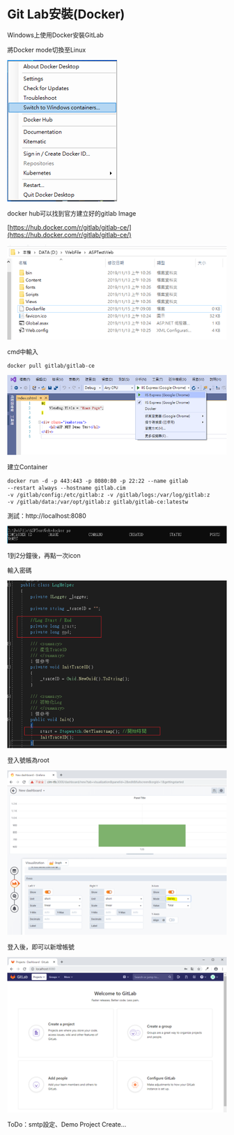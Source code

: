 # Git Lab安裝\(Docker\)

Windows上使用Docker安裝GitLab

將Docker mode切換至Linux

![](../../.gitbook/assets/image%20%283%29.png)

docker hub可以找到官方建立好的gitlab Image

[https://hub.docker.com/r/gitlab/gitlab-ce/](https://hub.docker.com/r/gitlab/gitlab-ce/)

![](../../.gitbook/assets/image%20%2863%29.png)

cmd中輸入

```text
docker pull gitlab/gitlab-ce
```

![](../../.gitbook/assets/image%20%28202%29.png)

建立Container

```text
docker run -d -p 443:443 -p 8080:80 -p 22:22 --name gitlab 
--restart always --hostname gitlab.cim 
-v /gitlab/config:/etc/gitlab:z -v /gitlab/logs:/var/log/gitlab:z 
-v /gitlab/data:/var/opt/gitlab:z gitlab/gitlab-ce:latestw
```

測試：http://localhost:8080

![](../../.gitbook/assets/image%20%28198%29.png)

1到2分鐘後，再點一次icon

輸入密碼

![](../../.gitbook/assets/image%20%28240%29.png)

登入號帳為root

![](../../.gitbook/assets/image%20%28115%29.png)

登入後，即可以新增帳號



![](../../.gitbook/assets/image%20%288%29.png)

ToDo：smtp設定、Demo Project Create...

